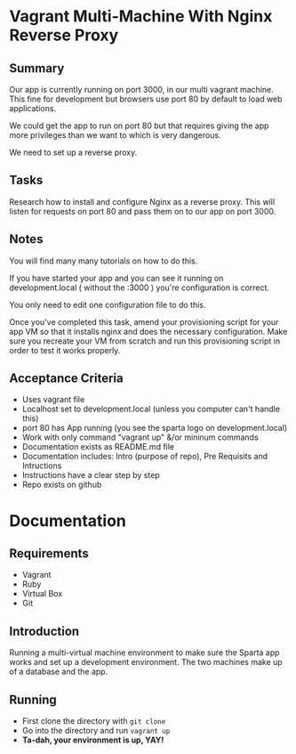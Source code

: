 # Vagrant Multi-Machine With Nginx Reverse Proxy

## Summary

Our app is currently running on port 3000, in our multi vagrant machine.
This fine for development but browsers use port 80 by default to load web applications.

We could get the app to run on port 80 but that requires giving the app more privileges than we want to which is very dangerous.

We need to set up a reverse proxy.

## Tasks

Research how to install and configure Nginx as a reverse proxy. This will listen for requests on port 80 and pass them on to our app on port 3000.

## Notes

You will find many many tutorials on how to do this.

If you have started your app and you can see it running on development.local ( without the :3000 ) you're configuration is correct.

You only need to edit one configuration file to do this.

Once you've completed this task, amend your provisioning script for your app VM so that it installs nginx and does the necessary configuration. Make sure you recreate your VM from scratch and run this provisioning script in order to test it works properly.



## Acceptance Criteria

* Uses vagrant file
* Localhost set to development.local (unless you computer can't handle this)
* port 80 has App running (you see the sparta logo on development.local)
* Work with only command "vagrant up" &/or mininum commands
* Documentation exists as README.md file
* Documentation includes: Intro (purpose of repo), Pre Requisits  and Intructions
* Instructions have a clear step by step
* Repo exists on github

# Documentation

## Requirements
* Vagrant
* Ruby
* Virtual Box
* Git


## Introduction

Running a multi-virtual machine environment to make sure the Sparta app works and set up a development environment. The two machines make up of a database and the app.

## Running
* First clone the directory with `git clone`
* Go into the directory and run `vagrant up`
* **Ta-dah, your environment is up, YAY!**
